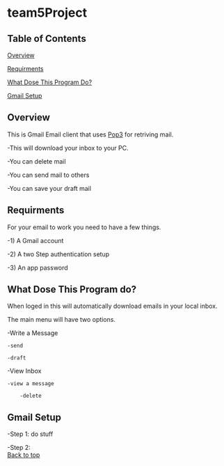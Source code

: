 # team5Project
## Table of Contents
[Overview](#overview)

[Requirments](#requirments)

[What Dose This Program Do?](#what-dose-this-program-do?)

[Gmail Setup](#gmail-setup)

## Overview
This is Gmail Email client that uses [Pop3](https://en.wikipedia.org/wiki/Post_Office_Protocol) for retriving mail. 

-This will download your inbox to your PC.

-You can delete mail

-You can send mail to others

-You can save your draft mail

## Requirments
For your email to work you need to have a few things.

-1) A Gmail account

-2) A two Step authentication setup

-3) An app password

## What Dose This Program do?
When loged in this will automatically download emails in your local inbox.

The main menu will have two options.

-Write a Message

	-send
	
	-draft
	
-View Inbox

	-view a message
	
		-delete

## Gmail Setup
-Step 1: do stuff

-Step 2:  
	[Back to top](#table-of-content)
